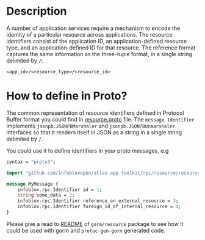 # Description
A number of application services require a mechanism to encode the identity of a particular resource across applications.
The resource identifiers consist of the application ID, an application-defined resource type, and an application-defined ID for that resource.
The reference format captures the same information as the three-tuple format, in a single string delimited by `/`:

```
<app_id>/<resource_type>/<resource_id>
```

# How to define in Proto?

The common representation of resource identifiers defined in Protocol Buffer format
you could find in [resource.proto](../../rpc/resource/resource.proto) file.
The `message Identifier` implements `jsonpb.JSONPBMarshaler` and `jsonpb.JSONPBUnmarshaler`
interfaces so that it renders itself in JSON as a string in a single string delimited by `/`.

You could use it to define identifiers in your proto messages, e.g

```proto
syntax = "proto3";

import "github.com/infobloxopen/atlas-app-toolkit/rpc/resource/resource.proto";

message MyMessage {
    infoblox.rpc.Identifier id = 1;
    string some_data = 2;
    infoblox.rpc.Identifier reference_on_external_resource = 3;
    infoblox.rpc.Identifier foreign_id_of_internal_resource = 4;
}
```

Please give a read to [README](../../gorm/resource/README.md) of `gorm/resource`
package to see how it could be used with gorm and `protoc-gen-gorm` generated code. 

